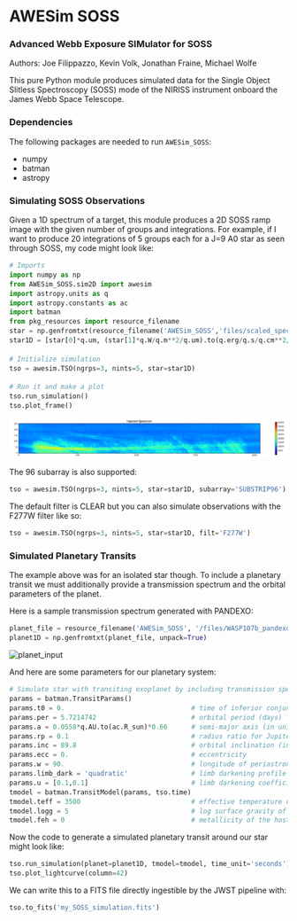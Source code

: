 # AWESim SOSS

### Advanced Webb Exposure SIMulator for SOSS

Authors: Joe Filippazzo, Kevin Volk, Jonathan Fraine, Michael Wolfe

This pure Python module produces simulated data for the Single Object Slitless Spectroscopy (SOSS) mode of the NIRISS instrument onboard the James Webb Space Telescope.

### Dependencies
The following packages are needed to run `AWESim_SOSS`:
- numpy
- batman
- astropy

### Simulating SOSS Observations

Given a 1D spectrum of a target, this module produces a 2D SOSS ramp image with the given number of groups and integrations. For example, if I want to produce 20 integrations of 5 groups each for a J=9 A0 star as seen through SOSS, my code might look like:

```python
# Imports
import numpy as np
from AWESim_SOSS.sim2D import awesim
import astropy.units as q
import astropy.constants as ac
import batman
from pkg_resources import resource_filename
star = np.genfromtxt(resource_filename('AWESim_SOSS','files/scaled_spectrum.txt'), unpack=True)
star1D = [star[0]*q.um, (star[1]*q.W/q.m**2/q.um).to(q.erg/q.s/q.cm**2/q.AA)]

# Initialize simulation
tso = awesim.TSO(ngrps=3, nints=5, star=star1D)
            
# Run it and make a plot
tso.run_simulation()
tso.plot_frame()
```

![output](AWESim_SOSS/img/2D_star.png "The output trace")

The 96 subarray is also supported:

```python
tso = awesim.TSO(ngrps=3, nints=5, star=star1D, subarray='SUBSTRIP96')
```

The default filter is CLEAR but you can also simulate observations with the F277W filter like so:

```python
tso = awesim.TSO(ngrps=3, nints=5, star=star1D, filt='F277W')
```

### Simulated Planetary Transits

The example above was for an isolated star though. To include a planetary transit we must additionally provide a transmission spectrum and the orbital parameters of the planet.

Here is a sample transmission spectrum generated with PANDEXO:

```python
planet_file = resource_filename('AWESim_SOSS', '/files/WASP107b_pandexo_input_spectrum.dat')
planet1D = np.genfromtxt(planet_file, unpack=True)
````

![planet_input](AWESim_SOSS/img/1D_planet.png "The input transmission spectrum")

And here are some parameters for our planetary system:

```python
# Simulate star with transiting exoplanet by including transmission spectrum and orbital params
params = batman.TransitParams()
params.t0 = 0.                                # time of inferior conjunction
params.per = 5.7214742                        # orbital period (days)
params.a = 0.0558*q.AU.to(ac.R_sun)*0.66      # semi-major axis (in units of stellar radii)
params.rp = 0.1                               # radius ratio for Jupiter orbiting the Sun
params.inc = 89.8                             # orbital inclination (in degrees)
params.ecc = 0.                               # eccentricity
params.w = 90.                                # longitude of periastron (in degrees)
params.limb_dark = 'quadratic'                # limb darkening profile to use
params.u = [0.1,0.1]                          # limb darkening coefficients
tmodel = batman.TransitModel(params, tso.time)
tmodel.teff = 3500                            # effective temperature of the host star
tmodel.logg = 5                               # log surface gravity of the host star
tmodel.feh = 0                                # metallicity of the host star
```

Now the code to generate a simulated planetary transit around our star might look like:

```python
tso.run_simulation(planet=planet1D, tmodel=tmodel, time_unit='seconds')
tso.plot_lightcurve(column=42)
```

We can write this to a FITS file directly ingestible by the JWST pipeline with:

```python
tso.to_fits('my_SOSS_simulation.fits')
```

<!--We can verify that the lightcurves are wavelength dependent by plotting a few different columns of the SOSS trace like so:

```python
TSO.plot_lightcurve([15,150,300])
```

![lightcurves](AWESim_SOSS/img/lc.png "lightcurves") -->
